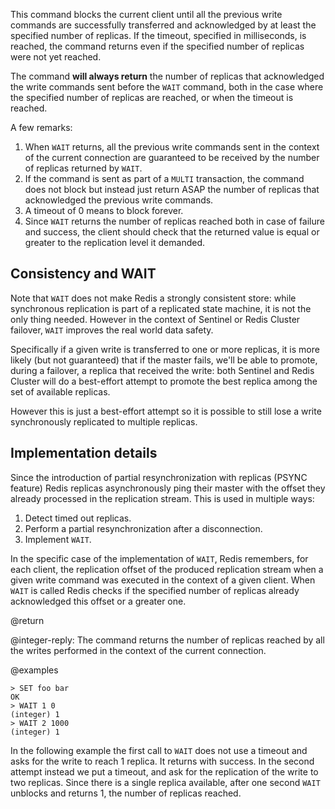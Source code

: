 This command blocks the current client until all the previous write commands are
successfully transferred and acknowledged by at least the specified number of
replicas. If the timeout, specified in milliseconds, is reached, the command
returns even if the specified number of replicas were not yet reached.

The command **will always return** the number of replicas that acknowledged the
write commands sent before the `WAIT` command, both in the case where the
specified number of replicas are reached, or when the timeout is reached.

A few remarks:

1. When `WAIT` returns, all the previous write commands sent in the context of
   the current connection are guaranteed to be received by the number of
   replicas returned by `WAIT`.
2. If the command is sent as part of a `MULTI` transaction, the command does not
   block but instead just return ASAP the number of replicas that acknowledged
   the previous write commands.
3. A timeout of 0 means to block forever.
4. Since `WAIT` returns the number of replicas reached both in case of failure
   and success, the client should check that the returned value is equal or
   greater to the replication level it demanded.

## Consistency and WAIT

Note that `WAIT` does not make Redis a strongly consistent store: while
synchronous replication is part of a replicated state machine, it is not the
only thing needed. However in the context of Sentinel or Redis Cluster failover,
`WAIT` improves the real world data safety.

Specifically if a given write is transferred to one or more replicas, it is more
likely (but not guaranteed) that if the master fails, we'll be able to promote,
during a failover, a replica that received the write: both Sentinel and Redis
Cluster will do a best-effort attempt to promote the best replica among the set
of available replicas.

However this is just a best-effort attempt so it is possible to still lose a
write synchronously replicated to multiple replicas.

## Implementation details

Since the introduction of partial resynchronization with replicas (PSYNC
feature) Redis replicas asynchronously ping their master with the offset they
already processed in the replication stream. This is used in multiple ways:

1. Detect timed out replicas.
2. Perform a partial resynchronization after a disconnection.
3. Implement `WAIT`.

In the specific case of the implementation of `WAIT`, Redis remembers, for each
client, the replication offset of the produced replication stream when a given
write command was executed in the context of a given client. When `WAIT` is
called Redis checks if the specified number of replicas already acknowledged
this offset or a greater one.

@return

@integer-reply: The command returns the number of replicas reached by all the
writes performed in the context of the current connection.

@examples

```
> SET foo bar
OK
> WAIT 1 0
(integer) 1
> WAIT 2 1000
(integer) 1
```

In the following example the first call to `WAIT` does not use a timeout and
asks for the write to reach 1 replica. It returns with success. In the second
attempt instead we put a timeout, and ask for the replication of the write to
two replicas. Since there is a single replica available, after one second `WAIT`
unblocks and returns 1, the number of replicas reached.
